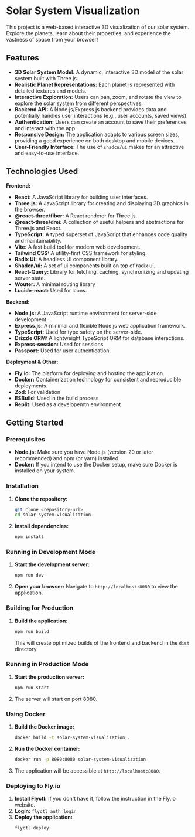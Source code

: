 # Solar System Visualization

This project is a web-based interactive 3D visualization of our solar system. Explore the planets, learn about their properties, and experience the vastness of space from your browser!

## Features

*   **3D Solar System Model:**  A dynamic, interactive 3D model of the solar system built with Three.js.
*   **Realistic Planet Representations:** Each planet is represented with detailed textures and models.
*   **Interactive Exploration:** Users can pan, zoom, and rotate the view to explore the solar system from different perspectives.
*   **Backend API:** A Node.js/Express.js backend provides data and potentially handles user interactions (e.g., user accounts, saved views).
* **Authentication:** Users can create an account to save their preferences and interact with the app.
*   **Responsive Design:** The application adapts to various screen sizes, providing a good experience on both desktop and mobile devices.
* **User-Friendly Interface:** The use of `shadcn/ui` makes for an attractive and easy-to-use interface.

## Technologies Used

**Frontend:**

*   **React:** A JavaScript library for building user interfaces.
*   **Three.js:** A JavaScript library for creating and displaying 3D graphics in the browser.
*   **@react-three/fiber:** A React renderer for Three.js.
*   **@react-three/drei:** A collection of useful helpers and abstractions for Three.js and React.
*   **TypeScript:** A typed superset of JavaScript that enhances code quality and maintainability.
*   **Vite:** A fast build tool for modern web development.
*   **Tailwind CSS:** A utility-first CSS framework for styling.
*   **Radix UI:** A headless UI component library.
* **Shadcn/ui:** A set of ui components built on top of radix ui.
*   **React-Query:** Library for fetching, caching, synchronizing and updating server state.
* **Wouter:** A minimal routing library
* **Lucide-react:** Used for icons.

**Backend:**

*   **Node.js:** A JavaScript runtime environment for server-side development.
*   **Express.js:** A minimal and flexible Node.js web application framework.
*   **TypeScript:** Used for type safety on the server-side.
*   **Drizzle ORM:** A lightweight TypeScript ORM for database interactions.
* **Express-session:** Used for sessions
* **Passport:** Used for user authentication.

**Deployment & Other:**

*   **Fly.io:** The platform for deploying and hosting the application.
*   **Docker:** Containerization technology for consistent and reproducible deployments.
* **Zod:** For validation
* **ESBuild:** Used in the build process
* **Replit:** Used as a developemtn environment

## Getting Started

### Prerequisites

*   **Node.js:** Make sure you have Node.js (version 20 or later recommended) and npm (or yarn) installed.
*   **Docker:** If you intend to use the Docker setup, make sure Docker is installed on your system.

### Installation

1.  **Clone the repository:**
    ```bash
    git clone <repository-url>
    cd solar-system-visualization
    ```
2.  **Install dependencies:**
    ```bash
    npm install
    ```

### Running in Development Mode

1.  **Start the development server:**
    ```bash
    npm run dev
    ```
2.  **Open your browser:** Navigate to `http://localhost:8080` to view the application.

### Building for Production

1.  **Build the application:**
    ```bash
    npm run build
    ```
    This will create optimized builds of the frontend and backend in the `dist` directory.

### Running in Production Mode

1.  **Start the production server:**
    ```bash
    npm run start
    ```
2.  The server will start on port 8080.

### Using Docker

1.  **Build the Docker image:**
    ```bash
    docker build -t solar-system-visualization .
    ```
2.  **Run the Docker container:**
    ```bash
    docker run -p 8080:8080 solar-system-visualization
    ```
3.  The application will be accessible at `http://localhost:8080`.

### Deploying to Fly.io

1.  **Install Flyctl:** If you don't have it, follow the instruction in the Fly.io website.
2. **Login:** `flyctl auth login`
3.  **Deploy the application:**
    ```bash
    flyctl deploy
    ```
